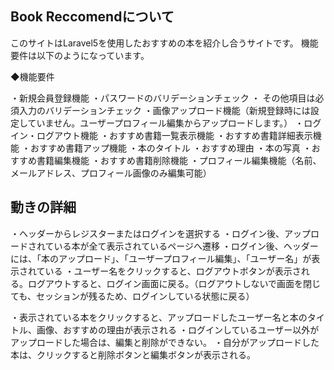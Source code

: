 ## Book Reccomendについて

このサイトはLaravel5を使用したおすすめの本を紹介し合うサイトです。
機能要件は以下のようになっています。

◆機能要件

・新規会員登録機能
        ・パスワードのバリデーションチェック
        ・ その他項目は必須入力のバリデーションチェック
        ・画像アップロード機能（新規登録時には設定していません。ユーザープロフィール編集からアップロードします。）
・ログイン・ログアウト機能
・おすすめ書籍一覧表示機能
・おすすめ書籍詳細表示機能
・おすすめ書籍アップ機能
        ・本のタイトル
        ・おすすめ理由
        ・本の写真
・おすすめ書籍編集機能
・おすすめ書籍削除機能
・プロフィール編集機能（名前、メールアドレス、プロフィール画像のみ編集可能）


## 動きの詳細

・ヘッダーからレジスターまたはログインを選択する
・ログイン後、アップロードされている本が全て表示されているページへ遷移
・ログイン後、ヘッダーには、「本のアップロード」、「ユーザープロフィール編集」、「ユーザー名」が表示されている
・ユーザー名をクリックすると、ログアウトボタンが表示される。ログアウトすると、ログイン画面に戻る。（ログアウトしないで画面を閉じても、セッションが残るため、ログインしている状態に戻る）

・表示されている本をクリックすると、アップロードしたユーザー名と本のタイトル、画像、おすすめの理由が表示される
・ログインしているユーザー以外がアップロードした場合は、編集と削除ができない。
・自分がアップロードした本は、クリックすると削除ボタンと編集ボタンが表示される。


